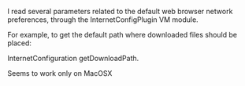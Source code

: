 I read several parameters related to the default web browser network preferences, through the InternetConfigPlugin VM module.

For example, to get the default path where downloaded files should be placed:

InternetConfiguration getDownloadPath.

Seems to work only on MacOSX